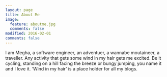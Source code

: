 ```yaml
---
layout: page
title: About Me
image:
  feature: aboutme.jpg
  comments: false
modified: 2016-02-01
comments: false
---
```


I am Megha, a software engineer, an adventuer, a wannabe moutaineer, a traveller.
Any activity that gets some wind in my hair gets me excited. Be it cycling, standing on a hill facing the breeze or bungy jumping, you name it and I love it. ‘Wind in my hair’ is a place holder for all my blogs.